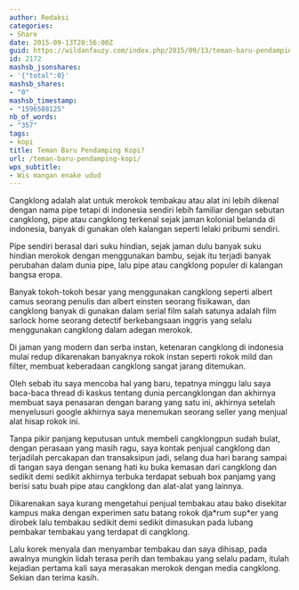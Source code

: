 ```yaml
---
author: Redaksi
categories:
- Share
date: 2015-09-13T20:56:00Z
guid: https://wildanfauzy.com/index.php/2015/09/13/teman-baru-pendamping-kopi/
id: 2172
mashsb_jsonshares:
- '{"total":0}'
mashsb_shares:
- "0"
mashsb_timestamp:
- "1596588125"
nb_of_words:
- "357"
tags:
- kopi
title: Teman Baru Pendamping Kopi?
url: /teman-baru-pendamping-kopi/
wps_subtitle:
- Wis mangan enake udud
---
```


Cangklong adalah alat untuk merokok tembakau atau alat ini lebih dikenal dengan nama pipe tetapi di indonesia sendiri lebih familiar dengan sebutan cangklong, pipe atau cangklong terkenal sejak jaman kolonial belanda di indonesia, banyak di gunakan oleh kalangan seperti lelaki pribumi sendiri.

Pipe sendiri berasal dari suku hindian, sejak jaman dulu banyak suku hindian merokok dengan menggunakan bambu, sejak itu terjadi banyak perubahan dalam dunia pipe, lalu pipe atau cangklong populer di kalangan bangsa eropa. 

Banyak tokoh-tokoh besar yang menggunakan cangklong seperti albert camus seorang penulis dan albert einsten seorang fisikawan, dan cangklong banyak di gunakan dalam serial film salah satunya adalah film sarlock home seorang detectif berkebangsaan inggris yang selalu menggunakan cangklong dalam adegan merokok.

Di jaman yang modern dan serba instan, ketenaran cangklong di indonesia mulai redup dikarenakan banyaknya rokok instan seperti rokok mild dan filter, membuat keberadaan cangklong sangat jarang ditemukan.

Oleh sebab itu saya mencoba hal yang baru, tepatnya minggu lalu saya baca-baca thread di kaskus tentang dunia percangklongan dan akhirnya membuat saya penasaran dengan barang yang satu ini, akhirnya setelah menyelusuri google akhirnya saya menemukan seorang seller yang menjual alat hisap rokok ini.

Tanpa pikir panjang keputusan untuk membeli cangklongpun sudah bulat, dengan perasaan yang masih ragu, saya kontak penjual cangklong dan terjadilah percakapan dan transaksipun jadi, selang dua hari barang sampai di tangan saya dengan senang hati ku buka kemasan dari cangklong dan sedikit demi sedikit akhirnya terbuka terdapat sebuah box panjamg yang berisi satu buah pipe atau cangklong dan alat-alat yang lainnya.

Dikarenakan saya kurang mengetahui penjual tembakau atau bako disekitar kampus maka dengan experimen satu batang rokok dja\*rum sup\*er yang dirobek lalu tembakau sedikit demi sedikit dimasukan pada lubang pembakar tembakau yang terdapat di cangklong.

Lalu korek menyala dan menyambar tembakau dan saya dihisap, pada awalnya mungkin lidah terasa perih dan tembakau yang selalu padam, itulah kejadian pertama kali saya merasakan merokok dengan media cangklong. Sekian dan terima kasih.